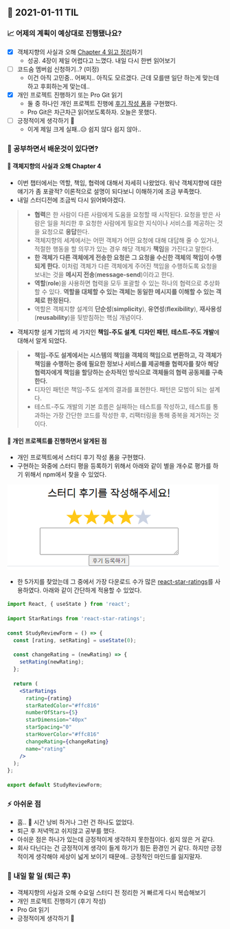 ## 📆 2021-01-11 TIL

### 📈 어제의 계획이 예상대로 진행됐나요?

- [x] 객체지향의 사실과 오해 [Chapter 4 읽고 정리](https://github.com/saseungmin/reading_books_record_repository/pull/20)하기
  - 성공. 4장이 제일 어렵다고 느꼈다. 내일 다시 한번 읽어보기
- [ ] 코드숨 멤버쉽 신청하기..? (미정)
  - 이건 아직 고민중.. 어쩌지.. 아직도 모르겠다. 근데 모를땐 일단 하는게 맞는데 하고 후회하는게 맞는데..
- [x] 개인 프로젝트 진행하기 또는 Pro Git 읽기
  - 둘 중 하나인 개인 프로젝트 진행에 [후기 작성 폼](https://github.com/CodeSoom/project-react-2-saseungmin/pull/143)을 구현했다.
  - Pro Git은 차근차근 읽어보도록하자. 오늘은 못했다.
- [ ] 긍정적이게 생각하기 😤
  - 이게 제일 크게 실패..😥 쉽지 않다 쉽지 않아..


### 🤔 공부하면서 배운것이 있다면?

#### 🎈 객체지향의 사실과 오해 Chapter 4
- 이번 챕터에서는 역할, 책임, 협력에 대해서 자세히 나왔었다. 워낙 객체지향에 대한 얘기가 좀 포괄적? 이론적으로 설명이 되다보니 이해하기에 조금 부족했다.
- 내일 스터디전에 조금씩 다시 읽어봐야겠다.

> - **협력**은 한 사람이 다른 사람에게 도움을 요청할 때 시작된다. 요청을 받은 사람은 일을 처리한 후 요청한 사람에게 필요한 지식이나 서비스를 제공하는 것을 요청으로 **응답**한다.
> - 객체지향의 세계에서는 어떤 객체가 어떤 요청에 대해 대답해 줄 수 있거나, 적절한 행동을 할 의무가 있는 경우 해당 객체가 **책임**을 가진다고 말한다.
> - **한 객체가 다른 객체에게 전송한 요청은 그 요청을 수신한 객체의 책임이 수행되게 한다.** 이처럼 객체가 다른 객체에게 주어진 책임을 수행하도록 요청을 보내는 것을 **메시지 전송**(**message-send**)이라고 한다.
> - **역할**(**role**)을 사용하면 협력을 모두 포괄할 수 있는 하나의 협력으로 추상화할 수 있다.  **역할을 대체할 수 있는 객체는 동일한 메시지를 이해할 수 있는 객체로 한정된다.**
> - 역할은 객체지향 설계의 **단순성**(**simplicity**), **유연성**(**flexibility**), **재사용성**(**reusability**)을 뒷받침하는 핵심 개념이다.

- 객체지향 설계 기법의 세 가지인 **책임-주도 설계**, **디자인 패턴**, **테스트-주도 개발**에 대해서 알게 되었다.

> - **책임-주도 설계에서는 시스템의 책임을 객체의 책임으로 변환하고, 각 객체가 책임을 수행하는 중에 필요한 정보나 서비스를 제공해줄 협력자를 찾아 해당 협력자에게 책임을 할당하는 순차적인 방식으로 객체들의 협력 공동체를 구축한다.**
> - 디자인 패턴은 책임-주도 설계의 결과를 표현한다. 패턴은 모범이 되는 설계다.
> - 테스트-주도 개발의 기본 흐름은 실패하는 테스트를 작성하고, 테스트를 통과하는 가장 간단한 코드를 작성한 후, 리팩터링을 통해 중복을 제거하는 것이다.

#### 🎈 개인 프로젝트를 진행하면서 알게된 점
- 개인 프로젝트에서 스터디 후기 작성 폼을 구현했다.
- 구현하는 와중에 스터디 평을 등록하기 위해서 아래와 같이 별을 개수로 평가를 하기 위해서 npm에서 찾을 수 있었다.

![20210111-1](../image/20210111-1.PNG)

- 한 5가지를 찾았는데 그 중에서 가장 다운로드 수가 많은 [react-star-ratings](https://www.npmjs.com/package/react-star-ratings)를 사용하였다. 아래와 같이 간단하게 적용할 수 있었다.

```jsx
import React, { useState } from 'react';

import StarRatings from 'react-star-ratings';

const StudyReviewForm = () => {
  const [rating, setRating] = useState(0);

  const changeRating = (newRating) => {
    setRating(newRating);
  };

  return (
    <StarRatings
      rating={rating}
      starRatedColor="#ffc816"
      numberOfStars={5}
      starDimension="40px"
      starSpacing="0"
      starHoverColor="#ffc816"
      changeRating={changeRating}
      name="rating"
    />    
  );
};

export default StudyReviewForm;
```

### ⚡ 아쉬운 점
- 흠.. 🤔 시간 낭비 하거나 그런 건 하나도 없었다.
- 퇴근 후 저녁먹고 쉬지않고 공부를 했다.
- 아쉬운 점은 하나가 있는데 긍정적이게 생각하지 못한점이다. 쉽지 않은 거 같다.
- 회사 다닌다는 건 긍정적이게 생각이 들게 하기가 힘든 환경인 거 같다. 하지만 긍정적이게 생각해야 세상이 넓게 보이기 때문에.. 긍정적인 마인드를 잃지말자.

### 🚀 내일 할 일 (퇴근 후)
- 객체지향의 사실과 오해 수요일 스터디 전 정리한 거 빠르게 다시 복습해보기
- 개인 프로젝트 진행하기 (후기 작성)
- Pro Git 읽기
- 긍정적이게 생각하기 😤